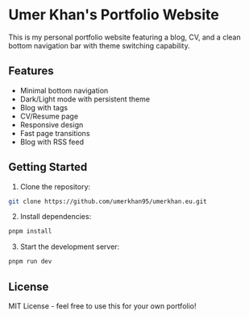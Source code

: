 # Umer Khan's Portfolio Website

This is my personal portfolio website featuring a blog, CV, and a clean bottom navigation bar with theme switching capability.

## Features

- Minimal bottom navigation
- Dark/Light mode with persistent theme
- Blog with tags
- CV/Resume page
- Responsive design
- Fast page transitions
- Blog with RSS feed

## Getting Started

1. Clone the repository:
```bash
git clone https://github.com/umerkhan95/umerkhan.eu.git
```

2. Install dependencies:
```bash
pnpm install
```

3. Start the development server:
```bash
pnpm run dev
```

## License

MIT License - feel free to use this for your own portfolio!

